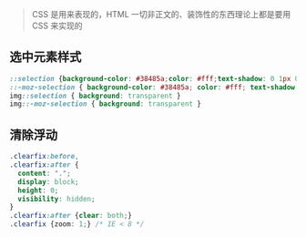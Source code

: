
> CSS 是用来表现的，HTML 一切非正文的、装饰性的东西理论上都是要用 CSS 来实现的

选中元素样式
------

```css
::selection {background-color: #38485a;color: #fff;text-shadow: 0 1px 0 rgba(0, 0, 0, 0.3);}
::-moz-selection { background-color: #38485a; color: #fff; text-shadow: 0 1px 0 rgba(0, 0, 0, 0.3) }
img::selection { background: transparent }
img::-moz-selection { background: transparent }
```

清除浮动
------

```css
.clearfix:before,
.clearfix:after {
  content: ".";
  display: block;
  height: 0;
  visibility: hidden;
}
.clearfix:after {clear: both;}
.clearfix {zoom: 1;} /* IE < 8 */
```